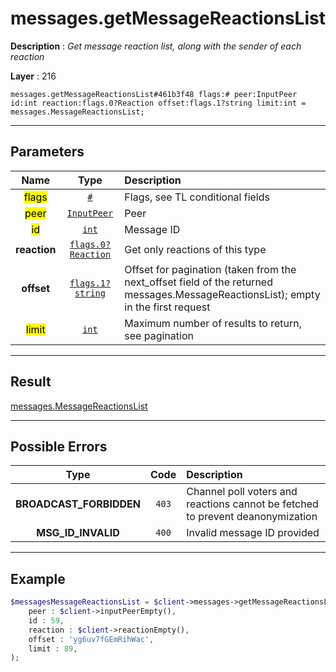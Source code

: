 # messages.getMessageReactionsList

**Description** : *Get message reaction list, along with the sender of each reaction*

**Layer** : 216

```tl
messages.getMessageReactionsList#461b3f48 flags:# peer:InputPeer id:int reaction:flags.0?Reaction offset:flags.1?string limit:int = messages.MessageReactionsList;
```

---

## Parameters

| Name | Type | Description |
| :---: | :---: | :--- |
| <mark>flags</mark> | [`#`](type/#) | Flags, see TL conditional fields |
| <mark>peer</mark> | [`InputPeer`](type/InputPeer) | Peer |
| <mark>id</mark> | [`int`](type/int) | Message ID |
| **reaction** | [`flags.0?Reaction`](type/Reaction) | Get only reactions of this type |
| **offset** | [`flags.1?string`](type/string) | Offset for pagination (taken from the next_offset field of the returned messages.MessageReactionsList); empty in the first request |
| <mark>limit</mark> | [`int`](type/int) | Maximum number of results to return, see pagination |

---

## Result

[messages.MessageReactionsList](type/messages.MessageReactionsList)

---

## Possible Errors

| Type | Code | Description |
| :---: | :---: | :--- |
| **BROADCAST_FORBIDDEN** | `403` | Channel poll voters and reactions cannot be fetched to prevent deanonymization |
| **MSG_ID_INVALID** | `400` | Invalid message ID provided |

---

## Example

```php
$messagesMessageReactionsList = $client->messages->getMessageReactionsList(
	peer : $client->inputPeerEmpty(),
	id : 59,
	reaction : $client->reactionEmpty(),
	offset : 'yg6uv7fGEmRihWac',
	limit : 89,
);
```